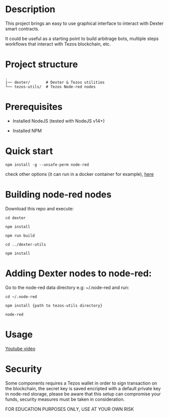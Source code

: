 # Description

This project brings an easy to use graphical interface to interact with Dexter smart contracts.

It could be useful as a starting point to build arbitrage bots, multiple steps workflows that interact with Tezos blockchain, etc.

# Project structure

```
.
|── dexter/       # Dexter & Tezos utilities
└── tezos-utils/  # Tezos Node-red nodes
```

# Prerequisites

- Installed NodeJS (tested with NodeJS v14+)

- Installed NPM

# Quick start

`npm install -g --unsafe-perm node-red`

check other options (it can run in a docker container for example), [here](https://nodered.org/docs/getting-started/)

# Building node-red nodes

Download this repo and execute:

`cd dexter`

`npm install`

`npm run build`

`cd ../dexter-utils`

`npm install`

# Adding Dexter nodes to node-red:

Go to the node-red data directory e.g: ~/.node-red and run:

`cd ~/.node-red`

`npm install {path to tezos-utils directory}`

`node-red`

# Usage

[Youtube video]()

# Security

Some components requires a Tezos wallet in order to sign transaction on the blockchain, the secret key is saved encripted with a default private key in node-red storage, please be aware that this setup can compromise your funds, security measures must be taken in consideration.

FOR EDUCATION PURPOSES ONLY, USE AT YOUR OWN RISK
